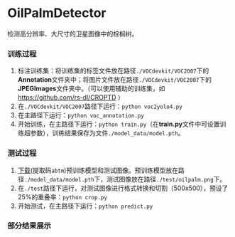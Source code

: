 # OilPalmDetector
检测高分辨率、大尺寸的卫星图像中的棕榈树。

### 训练过程
1. 标注训练集：将训练集的标签文件放在路径`./VOCdevkit/VOC2007`下的**Annotation**文件夹中；将图片文件放在路径`./VOCdevkit/VOC2007`下的**JPEGImages**文件夹中。（可以使用辅助的训练集，如 https://github.com/rs-dl/CROPTD ）
2. 在`./VOCdevkit/VOC2007`路径下运行：`python voc2yolo4.py`
3. 在主路径下运行：`python voc_annotation.py`
4. 开始训练，在主路径下运行：`python train.py`（在**train.py**文件中可设置训练超参数），训练结果保存为文件`./model_data/model.pth`。

### 测试过程
1. [下载](https://pan.baidu.com/s/1DzySlv9znHBfadu3i5F5Zw)(提取码`abtm`)预训练模型和测试图像。预训练模型放在路径`./model_data/model.pth`下，测试图像放在路径`./test/oilpalm.png`下。
1. 在`./test`路径下运行，对测试图像进行格式转换和切割（500x500），预设了25%的重叠率：`python crop.py`
2. 开始测试，在主路径下运行：`python predict.py`

### 部分结果展示
![]()
